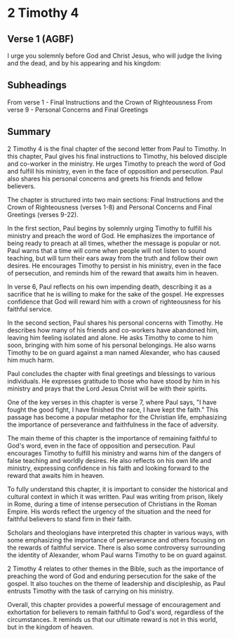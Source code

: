 # 2 Timothy 4

## Verse 1 (AGBF)

I urge you solemnly before God and Christ Jesus, who will judge the living and the dead, and by his appearing and his kingdom:

## Subheadings

From verse 1 - Final Instructions and the Crown of Righteousness
From verse 9 - Personal Concerns and Final Greetings

## Summary

2 Timothy 4 is the final chapter of the second letter from Paul to Timothy. In this chapter, Paul gives his final instructions to Timothy, his beloved disciple and co-worker in the ministry. He urges Timothy to preach the word of God and fulfill his ministry, even in the face of opposition and persecution. Paul also shares his personal concerns and greets his friends and fellow believers.

The chapter is structured into two main sections: Final Instructions and the Crown of Righteousness (verses 1-8) and Personal Concerns and Final Greetings (verses 9-22).

In the first section, Paul begins by solemnly urging Timothy to fulfill his ministry and preach the word of God. He emphasizes the importance of being ready to preach at all times, whether the message is popular or not. Paul warns that a time will come when people will not listen to sound teaching, but will turn their ears away from the truth and follow their own desires. He encourages Timothy to persist in his ministry, even in the face of persecution, and reminds him of the reward that awaits him in heaven.

In verse 6, Paul reflects on his own impending death, describing it as a sacrifice that he is willing to make for the sake of the gospel. He expresses confidence that God will reward him with a crown of righteousness for his faithful service.

In the second section, Paul shares his personal concerns with Timothy. He describes how many of his friends and co-workers have abandoned him, leaving him feeling isolated and alone. He asks Timothy to come to him soon, bringing with him some of his personal belongings. He also warns Timothy to be on guard against a man named Alexander, who has caused him much harm.

Paul concludes the chapter with final greetings and blessings to various individuals. He expresses gratitude to those who have stood by him in his ministry and prays that the Lord Jesus Christ will be with their spirits.

One of the key verses in this chapter is verse 7, where Paul says, "I have fought the good fight, I have finished the race, I have kept the faith." This passage has become a popular metaphor for the Christian life, emphasizing the importance of perseverance and faithfulness in the face of adversity.

The main theme of this chapter is the importance of remaining faithful to God's word, even in the face of opposition and persecution. Paul encourages Timothy to fulfill his ministry and warns him of the dangers of false teaching and worldly desires. He also reflects on his own life and ministry, expressing confidence in his faith and looking forward to the reward that awaits him in heaven.

To fully understand this chapter, it is important to consider the historical and cultural context in which it was written. Paul was writing from prison, likely in Rome, during a time of intense persecution of Christians in the Roman Empire. His words reflect the urgency of the situation and the need for faithful believers to stand firm in their faith.

Scholars and theologians have interpreted this chapter in various ways, with some emphasizing the importance of perseverance and others focusing on the rewards of faithful service. There is also some controversy surrounding the identity of Alexander, whom Paul warns Timothy to be on guard against.

2 Timothy 4 relates to other themes in the Bible, such as the importance of preaching the word of God and enduring persecution for the sake of the gospel. It also touches on the theme of leadership and discipleship, as Paul entrusts Timothy with the task of carrying on his ministry.

Overall, this chapter provides a powerful message of encouragement and exhortation for believers to remain faithful to God's word, regardless of the circumstances. It reminds us that our ultimate reward is not in this world, but in the kingdom of heaven.